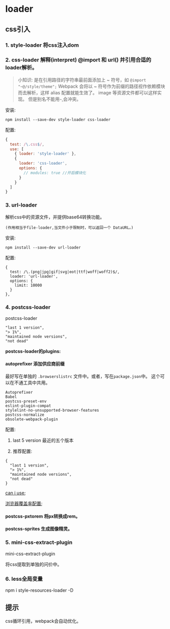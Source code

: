 # loader

## css引入

### 1. style-loader 将css注入dom
### 2. css-loader 解释(interpret) @import 和 url() 并引用合适的loader解析。

>小知识:
是在引用路径的字符串最前面添加上 ~ 符号，如 `@import "~@/style/theme";`
Webpack 会将以 ~ 符号作为前缀的路径视作依赖模块而去解析，这样 alias 配置就能生效了。
image 等资源文件都可以这样实现。
但是别名不能用`~`,会冲突。

安装:
```
npm install --save-dev style-loader css-loader
```

配置:
```js
{
  test: /\.css$/,
  use: [
    { loader: 'style-loader' },
    {
      loader: 'css-loader',
      options: {
        // modules: true //开启模块化
      }
    }
  ]
}
```

### 3. url-loader

  解析css中的资源文件，并提供base64转换功能。

	(作用相当于file-loader,当文件小于限制时，可以返回一个 DataURL。)

  安装:

	npm install --save-dev url-loader

  配置:
  ```
  {
    test: /\.(png|jpg|gif|svg|eot|ttf|woff|woff2)$/,
    loader: 'url-loader',
    options: {
      limit: 10000
    }
  },
  ```

### 4. postcss-loader

postcss-loader

```
"last 1 version",
"> 1%",
"maintained node versions",
"not dead"
```

**postcss-loader的plugins:**

#### autoprefixer 添加供应商前缀

  最好写在单独的 `.browserslistrc` 文件中。或者，写在`package.json`中。
  这个可以在不通工具中共用。
  ```
  Autoprefixer
  Babel
  postcss-preset-env
  eslint-plugin-compat
  stylelint-no-unsupported-browser-features
  postcss-normalize
  obsolete-webpack-plugin
  ```

  配置:
  1. last 5 version 最近的五个版本

  2. 推荐配置:
  ```
  {
    "last 1 version",
    "> 1%",
    "maintained node versions",
    "not dead"
  }
  ```

  [can i use](https://caniuse.com/#home);

  [浏览器覆盖率配置](https://browserl.ist/);

#### postcss-pxtorem 将px转换成rem。

#### postcss-sprites 生成图像精灵。

### 5. mini-css-extract-plugin

  mini-css-extract-plugin

将css提取到单独的问价中。

### 6. less全局变量

  npm i style-resources-loader -D


## 提示

css循环引用，webpack会自动优化。
